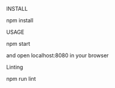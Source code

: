  INSTALL

 npm install


 USAGE

 npm start

 and open localhost:8080 in your browser

 Linting

 npm run lint